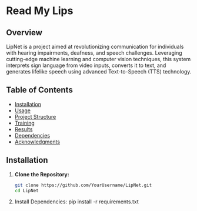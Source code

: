 # Read My Lips

## Overview

LipNet is a project aimed at revolutionizing communication for individuals with hearing impairments, deafness, and speech challenges. Leveraging cutting-edge machine learning and computer vision techniques, this system interprets sign language from video inputs, converts it to text, and generates lifelike speech using advanced Text-to-Speech (TTS) technology.

## Table of Contents

- [Installation](#installation)
- [Usage](#usage)
- [Project Structure](#project-structure)
- [Training](#training)
- [Results](#results)
- [Dependencies](#dependencies)
- [Acknowledgments](#acknowledgments)

## Installation

1. **Clone the Repository:**

   ```bash
   git clone https://github.com/YourUsername/LipNet.git
   cd LipNet

1. Install Dependencies:
   pip install -r requirements.txt
